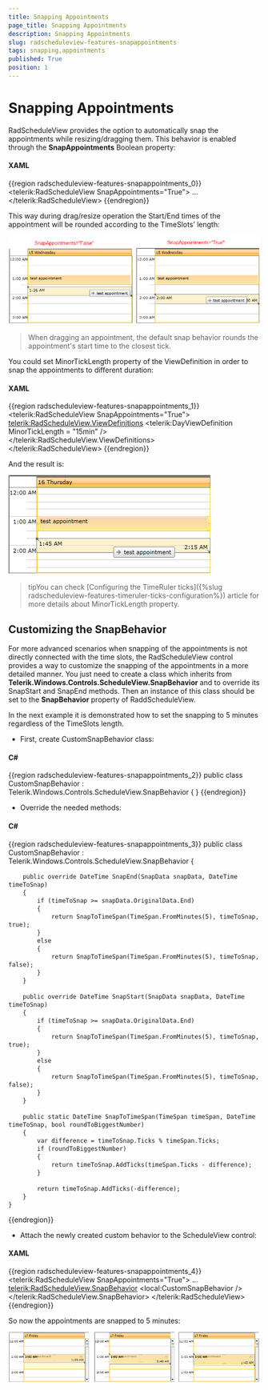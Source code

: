 ```yaml
---
title: Snapping Appointments
page_title: Snapping Appointments
description: Snapping Appointments
slug: radscheduleview-features-snapappointments
tags: snapping,appointments
published: True
position: 1
---
```


# Snapping Appointments

RadScheduleView provides the option to automatically snap the appointments while resizing/dragging them. This behavior is enabled through the __SnapAppointments__ Boolean property:

#### __XAML__

{{region radscheduleview-features-snapappointments_0}}
	<telerik:RadScheduleView SnapAppointments="True">
	...
	</telerik:RadScheduleView>
{{endregion}}

This way during drag/resize operation the Start/End times of the appointment will be rounded according to the TimeSlots’ length:

![radscheduleview snapappointments 1](images/radscheduleview_snapappointments_1.png)

>When dragging an appointment, the default snap behavior rounds the appointment's start time to the closest tick.

You could set MinorTickLength property of the ViewDefinition in order to snap the appointments to different duration:     

#### __XAML__

{{region radscheduleview-features-snapappointments_1}}
	<telerik:RadScheduleView SnapAppointments="True">		
		<telerik:RadScheduleView.ViewDefinitions>
			<telerik:DayViewDefinition MinorTickLength = "15min" />		
		</telerik:RadScheduleView.ViewDefinitions>	
	</telerik:RadScheduleView>
{{endregion}}

And the result is:

![radscheduleview snapappointments 2](images/radscheduleview_snapappointments_2.png)

>tipYou can check [Configuring the TimeRuler ticks]({%slug radscheduleview-features-timeruler-ticks-configuration%}) article for more details about MinorTickLength property.

## Customizing the SnapBehavior

For more advanced scenarios when snapping of the appointments is not directly connected with the time slots, the RadScheduleView control provides a way to customize the snapping of the appointments in a more detailed manner. You just need to create a class which inherits from __Telerik.Windows.Controls.ScheduleView.SnapBehavior__ and to override its SnapStart and SnapEnd methods. Then an instance of this class should be set to the __SnapBehavior__ property of RaddScheduleView.

In the next example it is demonstrated how to set the snapping to 5 minutes regardless of the TimeSlots length.

* First, create CustomSnapBehavior class:

#### __C#__

{{region radscheduleview-features-snapappointments_2}}
	public class CustomSnapBehavior : Telerik.Windows.Controls.ScheduleView.SnapBehavior
	{
	}
{{endregion}}

* Override the needed methods:

#### __C#__

{{region radscheduleview-features-snapappointments_3}}
	public class CustomSnapBehavior : Telerik.Windows.Controls.ScheduleView.SnapBehavior
	{
	
		public override DateTime SnapEnd(SnapData snapData, DateTime timeToSnap)
		{
			if (timeToSnap >= snapData.OriginalData.End)
			{
				return SnapToTimeSpan(TimeSpan.FromMinutes(5), timeToSnap, true);
			}
			else
			{
				return SnapToTimeSpan(TimeSpan.FromMinutes(5), timeToSnap, false);
			}
		}
	
		public override DateTime SnapStart(SnapData snapData, DateTime timeToSnap)
		{
			if (timeToSnap >= snapData.OriginalData.End)
			{
				return SnapToTimeSpan(TimeSpan.FromMinutes(5), timeToSnap, true);
			}
			else
			{
				return SnapToTimeSpan(TimeSpan.FromMinutes(5), timeToSnap, false);
			}
		}
	
		public static DateTime SnapToTimeSpan(TimeSpan timeSpan, DateTime timeToSnap, bool roundToBiggestNumber)
		{
			var difference = timeToSnap.Ticks % timeSpan.Ticks;
			if (roundToBiggestNumber)
			{
				return timeToSnap.AddTicks(timeSpan.Ticks - difference);
			}
	
			return timeToSnap.AddTicks(-difference);
		}
	}
{{endregion}}

* Attach the newly created custom behavior to the ScheduleView control:

#### __XAML__

{{region radscheduleview-features-snapappointments_4}}
	<telerik:RadScheduleView SnapAppointments="True">
		...
		<telerik:RadScheduleView.SnapBehavior>
			<local:CustomSnapBehavior />
		</telerik:RadScheduleView.SnapBehavior>
	</telerik:RadScheduleView>
{{endregion}}

So now the appointments are snapped to 5 minutes:

![radscheduleview snapappointments 3](images/radscheduleview_snapappointments_3.png)
